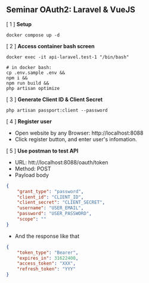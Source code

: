 Seminar OAuth2: Laravel & VueJS
---

[ 1 ] __Setup__
```shell
docker compose up -d
```

[ 2 ] __Access container bash screen__
```shell  
docker exec -it api-laravel.test-1 "/bin/bash"

# in docker bash:
cp .env.sample .env &&
npm i &&
npm run build &&
php artisan optimize
```

[ 3 ] __Generate Client ID & Client Secret__
```shell
php artisan passport:client --password
```

[ 4 ] __Register user__
+ Open website by any Browser: http://localhost:8088
+ Click register button, and enter user's infomation.

[ 5 ] __Use postman to test API__
+ URL: htt://localhost:8088/oauth/token
+ Method: POST
+ Payload body 
```json
{
    "grant_type": "password",
    "client_id": "CLIENT_ID",
    "client_secret": "CLIENT_SECRET",
    "username": "USER_EMAIL",
    "password": "USER_PASSWORD",
    "scope": ""
}
```
+ And the response like that
```json
{
    "token_type": "Bearer",
    "expires_in": 31622400,
    "access_token": "XXX",
    "refresh_token": "YYY"
}
```
